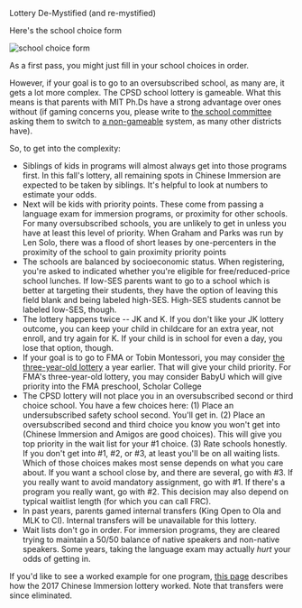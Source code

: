 Lottery De-Mystified (and re-mystified)

Here's the school choice form 

![school choice form](/img/school_choice.png "School Choice Form")

As a first pass, you might just fill in your school choices in order.

However, if your goal is to go to an oversubscribed school, as many are, it gets a lot more complex. The CPSD school lottery is gameable. What this means is that parents with MIT Ph.Ds have a strong advantage over ones without (if gaming concerns you, please write to [the school committee](mailto:SchoolCom@cpsd.us) asking them to switch to [a non-gameable](http://www.columbia.edu/~js1353/pubs/tst-ipco99.pdf) system, as many other districts have).

So, to get into the complexity:

* Siblings of kids in programs will almost always get into those programs first. In this fall's lottery, all remaining spots in Chinese Immersion are expected to be taken by siblings. It's helpful to look at numbers to estimate your odds.
* Next will be kids with priority points. These come from passing a language exam for immersion programs, or proximity for other schools. For many oversubscribed schools, you are unlikely to get in unless you have at least this level of priority. When Graham and Parks was run by Len Solo, there was a flood of short leases by one-percenters in the proximity of the school to gain proximity priority points
* The schools are balanced by socioeconomic status. When registering, you're asked to indicated whether you're eligible for free/reduced-price school lunches. If low-SES parents want to go to a school which is better at targeting their students, they have the option of leaving this field blank and being labeled high-SES. High-SES students cannot be labeled low-SES, though.
* The lottery happens twice -- JK and K. If you don't like your JK lottery outcome, you can keep your child in childcare for an extra year, not enroll, and try again for K. If your child is in school for even a day, you lose that option, though.
* If your goal is to go to FMA or Tobin Montessori, you may consider [the three-year-old lottery](http://www.cpsd.us/departments/frc/registering_for/new_3_year_old) a year earlier. That will give your child priority. For FMA's three-year-old lottery, you may consider BabyU which will give priority into the FMA preschool, Scholar College
* The CPSD lottery will not place you in an oversubscribed second or third choice school. You have a few choices here: (1) Place an undersubscribed safety school second. You'll get in. (2) Place an oversubscribed second and third choice you know you won't get into (Chinese Immersion and Amigos are good choices). This will give you top priority in the wait list for your #1 choice. (3) Rate schools honestly. If you don't get into #1, #2, or #3, at least you'll be on all waiting lists. Which of those choices makes most sense depends on what you care about. If you want a school close by, and there are several, go with #3. If you really want to avoid mandatory assignment, go with #1. If there's a program you really want, go with #2. This decision may also depend on typical waitlist length (for which you can call FRC). 
* In past years, parents gamed internal transfers (King Open to Ola and MLK to CI). Internal transfers will be unavailable for this lottery.
* Wait lists don't go in order. For immersion programs, they are cleared trying to maintain a 50/50 balance of native speakers and non-native speakers. Some years, taking the language exam may actually *hurt* your odds of getting in.

If you'd like to see a worked example for one program, [this page](http://vote.mitros.org/chinese-immersion) describes how the 2017 Chinese Immersion lottery worked. Note that transfers were since eliminated. 